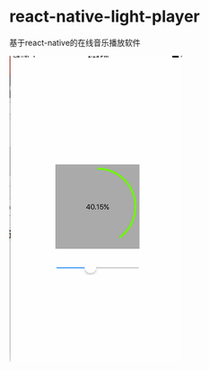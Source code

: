 # react-native-light-player
基于react-native的在线音乐播放软件

![image](https://github.com/ZhengYaWei1992/ZWProgressView/blob/master/Untitled3.gif)
